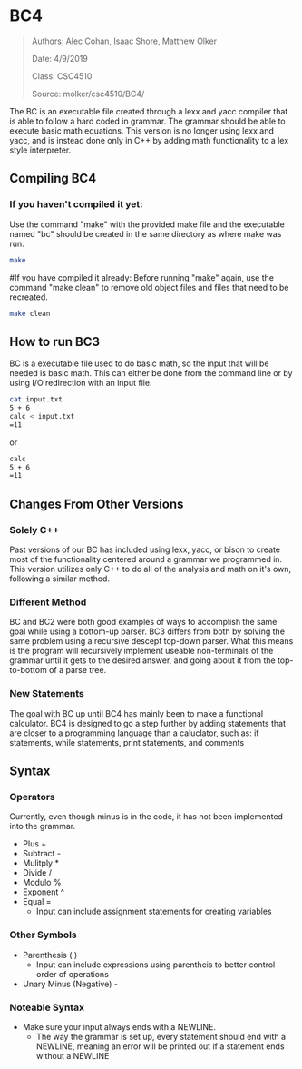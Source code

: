 # BC4
> Authors: Alec Cohan, Isaac Shore, Matthew Olker 
>
> Date: 4/9/2019
> 
> Class: CSC4510
>
> Source: molker/csc4510/BC4/

The BC is an executable file created through a lexx and yacc compiler that is able to follow a hard coded in grammar. The grammar should be able to execute basic math equations. This version is no longer using lexx and yacc, and is instead done only in C++ by adding math functionality to a lex style interpreter. 

## Compiling BC4
### If you haven't compiled it yet:
Use the command "make" with the provided make file and the executable named "bc" should be created in the same directory as where make was run.
```bash
make
```

#If you have compiled it already:
Before running "make" again, use the command "make clean" to remove old object files and files that need to be recreated. 
```bash
make clean
```

## How to run BC3
BC is a executable file used to do basic math, so the input that will be needed is basic math. This can either be done from the command line or by using I/O redirection with an input file. 
```bash
cat input.txt
5 + 6
calc < input.txt
=11
```
or 
```bash
calc
5 + 6
=11
```

## Changes From Other Versions
### Solely C++
Past versions of our BC has included using lexx, yacc, or bison to create most of the functionality centered around a grammar we programmed in. This version utilizes only C++ to do all of the analysis and math on it's own, following a similar method. 

### Different Method
BC and BC2 were both good examples of ways to accomplish the same goal while using a bottom-up parser. BC3 differs from both by solving the same problem using a recursive descept top-down parser. What this means is the program will recursively implement useable non-terminals of the grammar until it gets to the desired answer, and going about it from the top-to-bottom of a parse tree.

### New Statements
The goal with BC up until BC4 has mainly been to make a functional calculator. BC4 is designed to go a step further by adding statements that are closer to a programming language than a caluclator, such as: if statements, while statements, print statements, and comments

## Syntax
### Operators
Currently, even though minus is in the code, it has not been implemented into the grammar. 
* Plus +
* Subtract - 
* Mulitply *
* Divide /
* Modulo %
* Exponent ^ 
* Equal =
	* Input can include assignment statements for creating variables

### Other Symbols 
* Parenthesis ( )
	* Input can include expressions using parentheis to better control order of operations
* Unary Minus (Negative) - 

### Noteable Syntax
* Make sure your input always ends with a NEWLINE.
	* The way the grammar is set up, every statement should end with a NEWLINE, meaning an error will be printed out if a statement ends without a NEWLINE